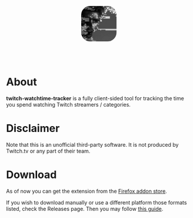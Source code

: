 <div align="center">
	<img src="icons/48.png" style="border-radius: 25%;width: 96px"></img>
</div><br><br><br>

# About
**twitch-watchtime-tracker** is a fully client-sided tool for tracking the time you spend watching Twitch streamers / categories.

# Disclaimer
Note that this is an unofficial third-party software. It is not produced by Twitch.tv or any part of their team.

# Download
As of now you can get the extension from the [Firefox addon store](https://addons.mozilla.org/en-US/firefox/addon/twitch-watchtime-tracker/).

If you wish to download manually or use a different platform those formats listed, check the Releases page. Then you may follow [this guide](https://www.inflectra.com/support/knowledgebase/kb359.aspx).